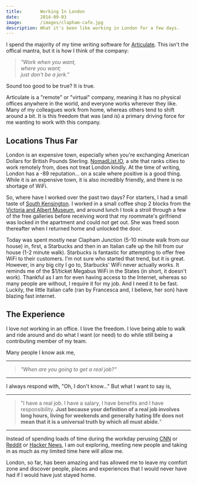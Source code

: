 ```yaml
---
title:       Working In London
date:        2014-09-03
image:       /images/clapham-cafe.jpg
description: What it's been like working in London for a few days.
---
```


I spend the majority of my time writing software for [Articulate](http://www.articulate.com "Articulate"). This isn't the offical mantra, but it is how I think of the company:

> _&quot;Work when you want,<br />
> where you want;<br />
> just don't be a jerk.&quot;_

Sound too good to be true? It is true.

Articulate is a "remote" or "virtual" company, meaning it has no physical offices anywhere in the world, and everyone works wherever they like. Many of my colleagues work from home, whereas others tend to shift around a bit. It is this freedom that was (and _is_) a primary driving force for me wanting to work with this company.

## Locations Thus Far

London is an expensive town, especially when you're exchanging American Dollars for British Pounds Sterling. [NomadList.IO](http://nomadlist.io/ "NomadList.IO"), a site that ranks cities to work remotely from, does not treat London kindly. At the time of writing, London has a -89 reputation&hellip; on a scale where positive is a good thing. While it is an expensive town, it is also incredibly friendly, and there is no shortage of WiFi.

So, where have I worked over the past two days? For starters, I had a small taste of [South Kensington](https://www.google.co.uk/maps/place/South+Kensington/@51.49409,-0.17411,17z/data=!3m1!4b1!4m2!3m1!1s0x487605429cf5afd1:0xfef74f40edb435de?hl=en "South Kensington Google Map"). I worked in a small coffee shop 2 blocks from the [Victoria and Albert Museum](http://www.vam.ac.uk "Victoria and Albert Museum"), and around lunch I took a stroll through a few of the free galleries before receiving word that my roommate's girlfriend was locked _in_ the apartment and could not get out. She was freed soon thereafter when I returned home and unlocked the door.

Today was spent mostly near Clapham Junction (5-10 minute walk from our house) in, first, a Starbucks and then in an Italian cafe up the hill from our house (1-2 minute walk). Starbucks is fantastic for attempting to offer free WiFi to their customers. I'm not sure who started that trend, but it is great. However, in any big city I go to, Starbucks' WiFi never actually works. It reminds me of the $1/ticket Megabus WiFi in the States (in short, it doesn't work). Thankful as I am for even having access to the Internet, whereas so many people are without, I require it for my job. And I need it to be fast. Luckily, the little Italian cafe (ran by Francesca and, I believe, her son) have blazing fast internet.

## The Experience

I love _not_ working in an office. I love the freedom. I love being able to walk and ride around and do what I want (or need) to do while still being a contributing member of my team.

Many people I know ask me,

* * *

> _&quot;When are you going to get a real job?&quot;_

* * *

I always respond with, "Oh, I don't know&hellip;" But what I want to say is,

* * *

> &quot;I have a real job. I have a salary, I have benefits and I have responsibility. __Just because your definition of a real job involves long hours, living for weekends and generally hating life does not mean that it is a universal truth by which all must abide.__&quot;

* * *

Instead of spending loads of time during the workday perusing
[CNN](http://www.cnn.com "CNN")
or [Reddit](http://www.reddit.com "Reddit")
or [Hacker News](https://news.ycombinator.com "Hacker News"),
I am out exploring, meeting new people and taking in as much as my limited time here will
allow me.

London, so far, has been amazing and has allowed me to leave my comfort zone and discover
people, places and experiences that I would never have had if I would have just stayed home.
